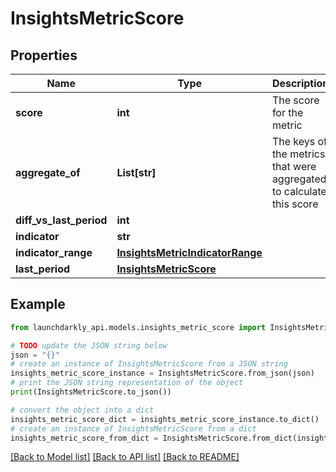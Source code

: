 # InsightsMetricScore


## Properties

Name | Type | Description | Notes
------------ | ------------- | ------------- | -------------
**score** | **int** | The score for the metric | 
**aggregate_of** | **List[str]** | The keys of the metrics that were aggregated to calculate this score | [optional] 
**diff_vs_last_period** | **int** |  | [optional] 
**indicator** | **str** |  | 
**indicator_range** | [**InsightsMetricIndicatorRange**](InsightsMetricIndicatorRange.md) |  | 
**last_period** | [**InsightsMetricScore**](InsightsMetricScore.md) |  | [optional] 

## Example

```python
from launchdarkly_api.models.insights_metric_score import InsightsMetricScore

# TODO update the JSON string below
json = "{}"
# create an instance of InsightsMetricScore from a JSON string
insights_metric_score_instance = InsightsMetricScore.from_json(json)
# print the JSON string representation of the object
print(InsightsMetricScore.to_json())

# convert the object into a dict
insights_metric_score_dict = insights_metric_score_instance.to_dict()
# create an instance of InsightsMetricScore from a dict
insights_metric_score_from_dict = InsightsMetricScore.from_dict(insights_metric_score_dict)
```
[[Back to Model list]](../README.md#documentation-for-models) [[Back to API list]](../README.md#documentation-for-api-endpoints) [[Back to README]](../README.md)


